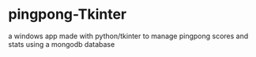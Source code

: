 # pingpong-Tkinter
a windows app made with python/tkinter to manage pingpong scores and stats using a mongodb database

